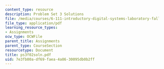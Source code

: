 ```yaml
---
content_type: resource
description: Problem Set 3 Solutions
file: /media/courses/6-111-introductory-digital-systems-laboratory-fall-2002/7e3fb00adf69faea4a8630095db0b2ff_ps3f02soln.pdf
file_type: application/pdf
learning_resource_types:
- Assignments
ocw_type: OCWFile
parent_title: Assignments
parent_type: CourseSection
resourcetype: Document
title: ps3f02soln.pdf
uid: 7e3fb00a-df69-faea-4a86-30095db0b2ff
---
```

